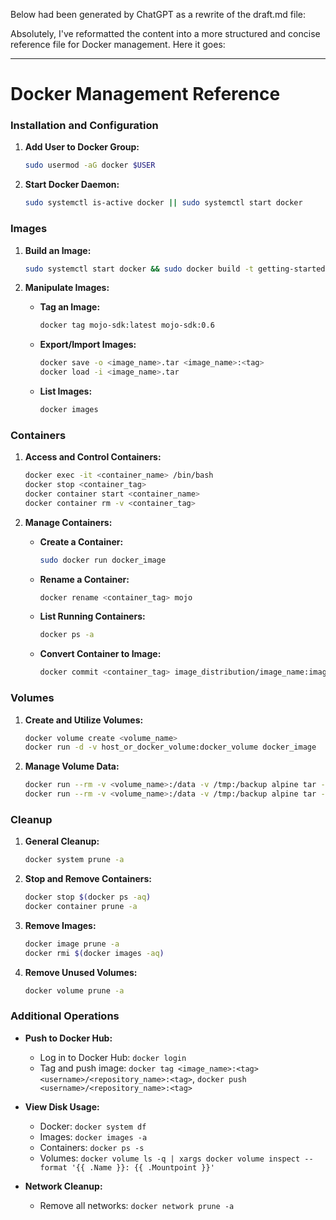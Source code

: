 Below had been generated by ChatGPT as a rewrite of the draft.md file:

Absolutely, I've reformatted the content into a more structured and concise reference file for Docker management. Here it goes:

---

# Docker Management Reference

### **Installation and Configuration**

1. **Add User to Docker Group:**
   ```bash
   sudo usermod -aG docker $USER
   ```

2. **Start Docker Daemon:**
   ```bash
   sudo systemctl is-active docker || sudo systemctl start docker
   ```

### **Images**

1. **Build an Image:**
   ```bash
   sudo systemctl start docker && sudo docker build -t getting-started -f Dockerfile.mojosdk .
   ```

2. **Manipulate Images:**
   - **Tag an Image:**
     ```bash
     docker tag mojo-sdk:latest mojo-sdk:0.6
     ```
   - **Export/Import Images:**
     ```bash
     docker save -o <image_name>.tar <image_name>:<tag>
     docker load -i <image_name>.tar
     ```
   - **List Images:**
     ```bash
     docker images
     ```

### **Containers**

1. **Access and Control Containers:**
   ```bash
   docker exec -it <container_name> /bin/bash
   docker stop <container_tag>
   docker container start <container_name>
   docker container rm -v <container_tag>
   ```

2. **Manage Containers:**
   - **Create a Container:**
     ```bash
     sudo docker run docker_image
     ```
   - **Rename a Container:**
     ```bash
     docker rename <container_tag> mojo
     ```
   - **List Running Containers:**
     ```bash
     docker ps -a
     ```
   - **Convert Container to Image:**
     ```bash
     docker commit <container_tag> image_distribution/image_name:image_tag
     ```

### **Volumes**

1. **Create and Utilize Volumes:**
   ```bash
   docker volume create <volume_name>
   docker run -d -v host_or_docker_volume:docker_volume docker_image
   ```

2. **Manage Volume Data:**
   ```bash
   docker run --rm -v <volume_name>:/data -v /tmp:/backup alpine tar -czvf /backup/<volume_name>.tar.gz /data
   docker run --rm -v <volume_name>:/data -v /tmp:/backup alpine tar -xzvf /backup/<volume_name>.tar.gz -C /
   ```

### **Cleanup**

1. **General Cleanup:**
   ```bash
   docker system prune -a
   ```

2. **Stop and Remove Containers:**
   ```bash
   docker stop $(docker ps -aq)
   docker container prune -a
   ```

3. **Remove Images:**
   ```bash
   docker image prune -a
   docker rmi $(docker images -aq)
   ```

4. **Remove Unused Volumes:**
   ```bash
   docker volume prune -a
   ```

### **Additional Operations**

- **Push to Docker Hub:**
  - Log in to Docker Hub: `docker login`
  - Tag and push image: `docker tag <image_name>:<tag> <username>/<repository_name>:<tag>`, `docker push <username>/<repository_name>:<tag>`

- **View Disk Usage:**
  - Docker: `docker system df`
  - Images: `docker images -a`
  - Containers: `docker ps -s`
  - Volumes: `docker volume ls -q | xargs docker volume inspect --format '{{ .Name }}: {{ .Mountpoint }}'`

- **Network Cleanup:**
  - Remove all networks: `docker network prune -a`
